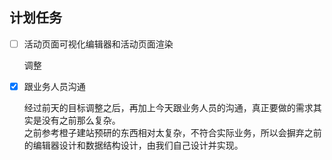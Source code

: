 ## 计划任务

- [ ] 活动页面可视化编辑器和活动页面渲染

  调整

- [x] 跟业务人员沟通

  经过前天的目标调整之后，再加上今天跟业务人员的沟通，真正要做的需求其实是没有之前那么复杂。  
  之前参考橙子建站预研的东西相对太复杂，不符合实际业务，所以会摒弃之前的编辑器设计和数据结构设计，由我们自己设计并实现。

